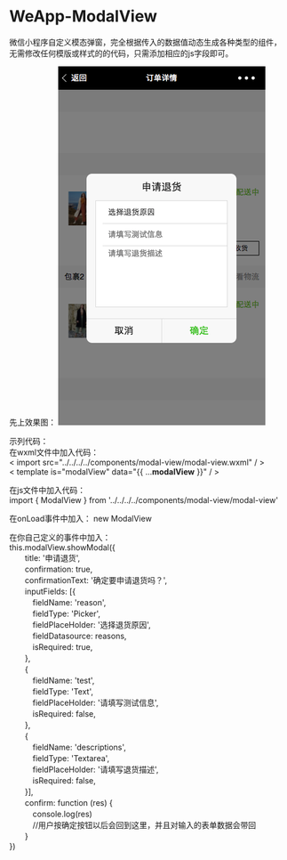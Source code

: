 # WeApp-ModalView
微信小程序自定义模态弹窗，完全根据传入的数据值动态生成各种类型的组件， 无需修改任何模版或样式的的代码，只需添加相应的js字段即可。

先上效果图：
![image](https://github.com/iRobin520/WeApp-ModalView/raw/master/effect.png)

示列代码：<br>
在wxml文件中加入代码：<br>
< import src="../../../../components/modal-view/modal-view.wxml" / ><br>
< template is="modalView" data="{{ ...__modalView__ }}" / > <br>

在js文件中加入代码：<br>
import { ModalView } from '../../../../components/modal-view/modal-view'

在onLoad事件中加入：
new ModalView

在你自己定义的事件中加入：<br>
this.modalView.showModal({<br>
　　title: '申请退货',<br>
　　confirmation: true,<br>
　　confirmationText: '确定要申请退货吗？',<br>
　　inputFields: [{<br>
　　　fieldName: 'reason',<br>
　　　fieldType: 'Picker',<br>
　　　fieldPlaceHolder: '选择退货原因',<br>
　　　fieldDatasource: reasons,<br>
　　　isRequired: true,<br>
　　},<br>
　　{<br>
　　　fieldName: 'test',<br>
　　　fieldType: 'Text',<br>
　　　fieldPlaceHolder: '请填写测试信息',<br>
　　　isRequired: false,<br>
　　},<br>
　　{<br>
　　　fieldName: 'descriptions',<br>
　　　fieldType: 'Textarea',<br>
　　　fieldPlaceHolder: '请填写退货描述',<br>
　　　isRequired: false,<br>
　　}],<br>
　　confirm: function (res) {<br>
　　　console.log(res)<br>
　　　//用户按确定按钮以后会回到这里，并且对输入的表单数据会带回<br>
　　}<br>
})<br>
